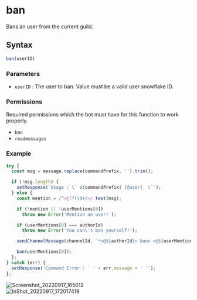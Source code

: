 # ban
Bans an user from the current guild.

## Syntax
```js
ban(userID)
```

### Parameters
- `userID` : The user to ban. Value must be a valid user snowflake ID.

### Permissions
Required permissions which the bot must have for this function to work properly.
- `ban`
- `readmessages`

### Example
```js
try {
  const msg = message.replace(commandPrefix, '').trim();

  if (!msg.length) {
    setResponse(`Usage : \` ${commandPrefix} [@user]  \``);
  } else {
    const mention = /^<@!?(\d+)>/.test(msg);

    if (!mention || !userMentions[0])
      throw new Error('Mention an user!');

    if (userMentions[0] === authorId)
      throw new Error('You can\'t ban yourself!');

    sendChannelMessage(channelId, `*<@${authorId}> bans <@${userMentions[0]}>!!*`);

    ban(userMentions[0]);
  };
} catch (err) {
  setResponse('Command Error : ` ' + err.message + ' `');
};
```

![Screenshot_20220917_165612](https://user-images.githubusercontent.com/95774950/190855774-b530f41a-df82-4eb7-a333-f52d613d6327.png)\
![InShot_20220917_172017419](https://user-images.githubusercontent.com/95774950/190855782-1aa5bf81-06d0-409d-bc06-2cf4aaecc1fb.jpg)
